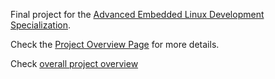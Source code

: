 Final project for the [Advanced Embedded Linux Development Specialization](https://www.coursera.org/specializations/advanced-embedded-linux-development).

Check the [Project Overview Page](https://github.com/cu-ecen-aeld/final-project-hatemalamir/wiki/Project-Overview) for more details.

Check [overall project overview](https://github.com/users/hatemalamir/projects/1/views/1)
